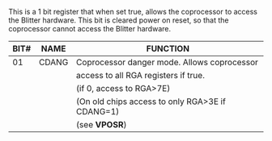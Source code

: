 This is a 1 bit register that when set true, allows the coprocessor
to access the Blitter hardware. This bit is cleared power on reset,
so that the coprocessor cannot access the Blitter hardware.


| BIT# | NAME  | FUNCTION                                        |
|---|---|---|
| 01   | CDANG | Coprocessor danger mode. Allows coprocessor     |
|      |       | access to all RGA registers if true.            |
|      |       | (if 0, access to RGA>7E)                        |
|      |       | (On old chips access to only RGA>3E if CDANG=1) |
|      |       | (see **VPOSR**)                     |